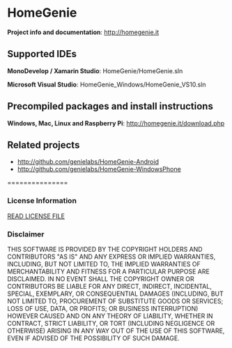 # HomeGenie

**Project info and documentation**:
http://homegenie.it

## Supported IDEs

**MonoDevelop / Xamarin Studio**:
HomeGenie/HomeGenie.sln

**Microsoft Visual Studio**:
HomeGenie_Windows/HomeGenie_VS10.sln

## Precompiled packages and install instructions

**Windows, Mac, Linux and Raspberry Pi**:
http://homegenie.it/download.php

## Related projects

- http://github.com/genielabs/HomeGenie-Android
- http://github.com/genielabs/HomeGenie-WindowsPhone

===============

### License Information

[READ LICENSE FILE](LICENSE)

### Disclaimer

THIS SOFTWARE IS PROVIDED BY THE COPYRIGHT HOLDERS AND CONTRIBUTORS "AS IS" AND ANY EXPRESS OR IMPLIED WARRANTIES, INCLUDING, BUT NOT LIMITED TO, THE IMPLIED WARRANTIES OF MERCHANTABILITY AND FITNESS FOR A PARTICULAR PURPOSE ARE DISCLAIMED. IN NO EVENT SHALL THE COPYRIGHT OWNER OR CONTRIBUTORS BE LIABLE FOR ANY DIRECT, INDIRECT, INCIDENTAL, SPECIAL, EXEMPLARY, OR CONSEQUENTIAL DAMAGES (INCLUDING, BUT NOT LIMITED TO, PROCUREMENT OF SUBSTITUTE GOODS OR SERVICES; LOSS OF USE, DATA, OR PROFITS; OR BUSINESS INTERRUPTION) HOWEVER CAUSED AND ON ANY THEORY OF LIABILITY, WHETHER IN CONTRACT, STRICT LIABILITY, OR TORT (INCLUDING NEGLIGENCE OR OTHERWISE) ARISING IN ANY WAY OUT OF THE USE OF THIS SOFTWARE, EVEN IF ADVISED OF THE POSSIBILITY OF SUCH DAMAGE.

